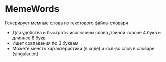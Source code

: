 # MemeWords
Генерирует мемные слова из текстового файла-словаря
- Для удобства и быстроты исключены слова длиной короче 4 букв и длиннее 8 букв
- Ищет совпадения по 3 буквам
- Можете менять характеристики (в коде) и кол-во слов в словаре (singular.txt) 